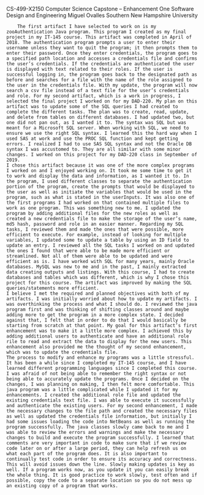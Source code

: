 CS-499-X2150
Computer Science Capstone – Enhancement One
Software Design and Engineering
Miguel Ovalles
Southern New Hampshire University


		The first artifact I have selected to work on is my zooAuthentication Java program. This program I created as my final project in my IT-145 course. This artifact was completed in April of 2018. The authentication program prompts a user to enter their username unless they want to quit the program; it then prompts them to enter their password. Once they enter credentials, the program goes to a specified path location and accesses a credentials file and confirms the user’s credentials. If the credentials are authenticated the user is displayed with text related to their roles. If the user is successful logging in, the program goes back to the designated path as before and searches for a file with the name of the role assigned to the user in the credentials file. With my update, the program will now search a csv file instead of a text file for the user’s credentials and role. For my second artifact, which is a work in progress, I selected the final project I worked on for my DAD-220. My plan on this artifact was to update some of the SQL queries I had created to complete the different tasks. The plan was to create, read, update, and delete from tables on different databases. I had updated two, but one did not pan out, as I wanted it to. The syntax was SQL but was meant for a Microsoft SQL server. When working with SQL, we need to ensure we use the right SQL syntax. I learned this the hard way when I used SAS at work and use the PROC SQL function and kept getting errors. I realized I had to use SAS SQL syntax and not the Oracle DB syntax I was accustomed to. They are all similar with some minor changes. I worked on this project for my DAD-220 class in September of 2019.
	I chose this artifact because it was one of the more complex programs I worked on and I enjoyed working on. It took me some time to get it to work and display the data and information, as I wanted it to. In the program, I used different classes to separate the authentication portion of the program, create the prompts that would be displayed to the user as well as initiate the variables that would be used in the program, such as what is stated in the userInputs. It was also one of the first programs I had worked on that contained multiple files to work as one program. This was something new to me. I updated the program by adding additional files for the new roles as well as created a new credentials file to make the storage of the user’s name, md5 hash, password and role in an easier manner. Regarding my SQL tasks, I reviewed them and made the ones that were possible, more efficient to execute. For example, instead of looking for multiple variables, I updated some to update a table by using an ID field to update an entry. I reviewed all the SQL tasks I worked on and updated the ones I found that were able to be made more efficient or streamlined. Not all of them were able to be updated and were efficient as is. I have worked with SQL for many years, mainly Oracle databases. MySQL was new to me and in the past, I mainly extracted data creating outputs and listings. With this course, I had to create databases and tables which was different, which is why I chose this project for this course. The artifact was improved by making the SQL queries/statements more efficient.
	I believe I met the required and planned objectives with both of my artifacts. I was initially worried about how to update my artifacts. I was overthinking the process and what I should do. I reviewed the java program first and was thinking of shifting classes around and maybe adding more to get the program in a more complex state. I decided against that, I felt that in order to do that I would basically be starting from scratch at that point. My goal for this artifact’s first enhancement was to make it a little more complex. I achieved this by adding additional users to authenticate and have an additional role rile to read and extract the data to display for the new users. This enhancement also provided me the thought of my second enhancement, which was to update the credentials file.
	The process to modify and enhance my programs was a little stressful. It has been a while since I completed my IT-145 course, and I have learned different programming languages since I completed this course. I was afraid of not being able to remember the right syntax or not being able to accurately update the programs. Once I decided on the changes, I was planning on making, I then felt more comfortable. This java program was a little complicated while I updated it for my enhancements. I created the additional role file and updated the existing credentials text file. I was able to execute it successfully and authenticate the existing users. For my second enhancement, I made the necessary changes to the file path and created the necessary files as well as updated the credentials file information, but initially I had some issues loading the code into NetBeans as well as running the program successfully. The java classes slowly came back to me and I was able to review the errors and warnings and make the necessary changes to build and execute the program successfully. I learned that comments are very important in code to make sure that if we review code later on or after a large period, they can help refresh us on what each part of the program does. It is also important to continually test code in order to ensure its accuracy and correctness. This will avoid issues down the line. Slowly making updates is key as well. If a program works now, as you update it you can easily break the whole thing. It is good practice to work slowly, test often and if possible, copy the code to a separate location so you do not mess up an existing copy of a program that works. 
	
